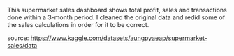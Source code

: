 This supermarket sales dashboard shows total profit, sales and transactions done within a 3-month period. 
I cleaned the original data and redid some of the sales calculations in order for it to be correct.

source: https://www.kaggle.com/datasets/aungpyaeap/supermarket-sales/data
